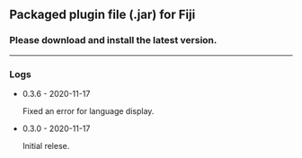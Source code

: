 ## Packaged plugin file (.jar) for Fiji
### Please download and install the latest version.

________________________________________________________________________________________________________________________
### Logs
- 0.3.6 - 2020-11-17

  Fixed an error for language display.

- 0.3.0 - 2020-11-17

  Initial relese.
  


